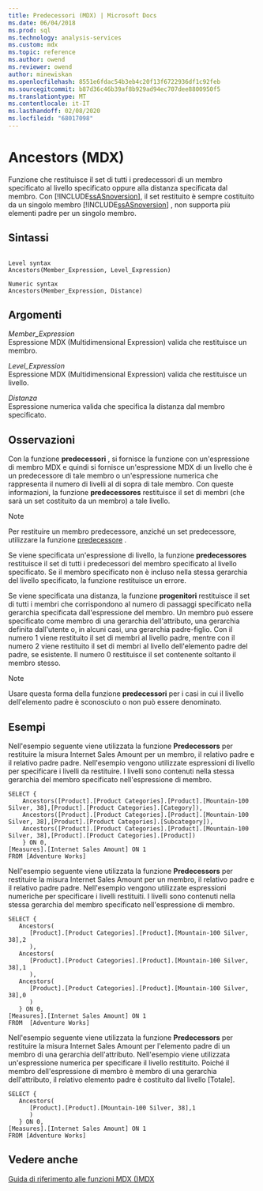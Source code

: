```yaml
---
title: Predecessori (MDX) | Microsoft Docs
ms.date: 06/04/2018
ms.prod: sql
ms.technology: analysis-services
ms.custom: mdx
ms.topic: reference
ms.author: owend
ms.reviewer: owend
author: minewiskan
ms.openlocfilehash: 8551e6fdac54b3eb4c20f13f6722936df1c92feb
ms.sourcegitcommit: b87d36c46b39af8b929ad94ec707dee8800950f5
ms.translationtype: MT
ms.contentlocale: it-IT
ms.lasthandoff: 02/08/2020
ms.locfileid: "68017098"
---
```

# <a name="ancestors-mdx"></a>Ancestors (MDX)


  Funzione che restituisce il set di tutti i predecessori di un membro specificato al livello specificato oppure alla distanza specificata dal membro. Con [!INCLUDE[ssASnoversion](../includes/ssasnoversion-md.md)], il set restituito è sempre costituito da un singolo membro [!INCLUDE[ssASnoversion](../includes/ssasnoversion-md.md)] , non supporta più elementi padre per un singolo membro.  
  
## <a name="syntax"></a>Sintassi  
  
```  
  
Level syntax  
Ancestors(Member_Expression, Level_Expression)  
  
Numeric syntax  
Ancestors(Member_Expression, Distance)  
```  
  
## <a name="arguments"></a>Argomenti  
 *Member_Expression*  
 Espressione MDX (Multidimensional Expression) valida che restituisce un membro.  
  
 *Level_Expression*  
 Espressione MDX (Multidimensional Expression) valida che restituisce un livello.  
  
 *Distanza*  
 Espressione numerica valida che specifica la distanza dal membro specificato.  
  
## <a name="remarks"></a>Osservazioni  
 Con la funzione **predecessori** , si fornisce la funzione con un'espressione di membro MDX e quindi si fornisce un'espressione MDX di un livello che è un predecessore di tale membro o un'espressione numerica che rappresenta il numero di livelli al di sopra di tale membro. Con queste informazioni, la funzione **predecessores** restituisce il set di membri (che sarà un set costituito da un membro) a tale livello.  
  
> [!NOTE]  
>  Per restituire un membro predecessore, anziché un set predecessore, utilizzare la funzione [predecessore](../mdx/ancestor-mdx.md) .  
  
 Se viene specificata un'espressione di livello, la funzione **predecessores** restituisce il set di tutti i predecessori del membro specificato al livello specificato. Se il membro specificato non è incluso nella stessa gerarchia del livello specificato, la funzione restituisce un errore.  
  
 Se viene specificata una distanza, la funzione **progenitori** restituisce il set di tutti i membri che corrispondono al numero di passaggi specificato nella gerarchia specificata dall'espressione del membro. Un membro può essere specificato come membro di una gerarchia dell'attributo, una gerarchia definita dall'utente o, in alcuni casi, una gerarchia padre-figlio. Con il numero 1 viene restituito il set di membri al livello padre, mentre con il numero 2 viene restituito il set di membri al livello dell'elemento padre del padre, se esistente. Il numero 0 restituisce il set contenente soltanto il membro stesso.  
  
> [!NOTE]  
>  Usare questa forma della funzione **predecessori** per i casi in cui il livello dell'elemento padre è sconosciuto o non può essere denominato.  
  
## <a name="examples"></a>Esempi  
 Nell'esempio seguente viene utilizzata la funzione **Predecessors** per restituire la misura Internet Sales Amount per un membro, il relativo padre e il relativo padre padre. Nell'esempio vengono utilizzate espressioni di livello per specificare i livelli da restituire. I livelli sono contenuti nella stessa gerarchia del membro specificato nell'espressione di membro.  
  
```  
SELECT {  
    Ancestors([Product].[Product Categories].[Product].[Mountain-100 Silver, 38],[Product].[Product Categories].[Category]),  
    Ancestors([Product].[Product Categories].[Product].[Mountain-100 Silver, 38],[Product].[Product Categories].[Subcategory]),  
    Ancestors([Product].[Product Categories].[Product].[Mountain-100 Silver, 38],[Product].[Product Categories].[Product])  
    } ON 0,  
[Measures].[Internet Sales Amount] ON 1  
FROM [Adventure Works]  
```  
  
 Nell'esempio seguente viene utilizzata la funzione **Predecessors** per restituire la misura Internet Sales Amount per un membro, il relativo padre e il relativo padre padre. Nell'esempio vengono utilizzate espressioni numeriche per specificare i livelli restituiti. I livelli sono contenuti nella stessa gerarchia del membro specificato nell'espressione di membro.  
  
```  
SELECT {  
   Ancestors(  
      [Product].[Product Categories].[Product].[Mountain-100 Silver, 38],2  
      ),  
   Ancestors(  
      [Product].[Product Categories].[Product].[Mountain-100 Silver, 38],1  
      ),  
   Ancestors(  
      [Product].[Product Categories].[Product].[Mountain-100 Silver, 38],0  
      )  
   } ON 0,  
[Measures].[Internet Sales Amount] ON 1  
FROM  [Adventure Works]  
```  
  
 Nell'esempio seguente viene utilizzata la funzione **Predecessors** per restituire la misura Internet Sales Amount per l'elemento padre di un membro di una gerarchia dell'attributo. Nell'esempio viene utilizzata un'espressione numerica per specificare il livello restituito. Poiché il membro dell'espressione di membro è membro di una gerarchia dell'attributo, il relativo elemento padre è costituito dal livello [Totale].  
  
```  
SELECT {  
   Ancestors(  
      [Product].[Product].[Mountain-100 Silver, 38],1  
      )  
   } ON 0,  
[Measures].[Internet Sales Amount] ON 1  
FROM [Adventure Works]  
```  
  
## <a name="see-also"></a>Vedere anche  
 [Guida di riferimento alle funzioni MDX &#40;&#41;MDX](../mdx/mdx-function-reference-mdx.md)  
  
  
